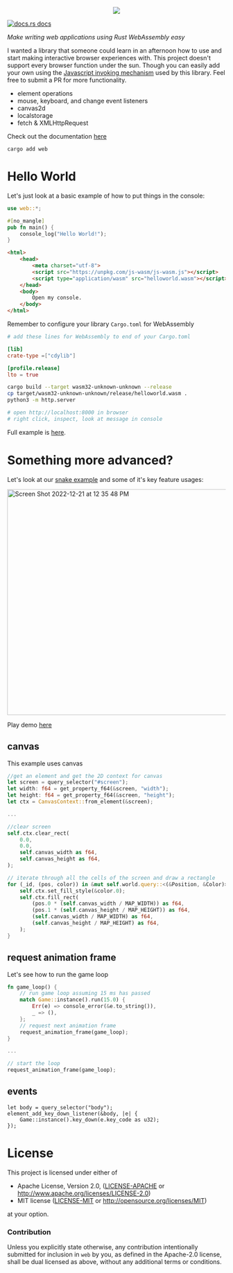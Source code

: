 <p align="center">
<img src="https://user-images.githubusercontent.com/294042/208995865-88502572-76f7-4ce7-8157-9bca9f1c9444.png"/>
</p>


<a href="https://docs.rs/web"><img src="https://img.shields.io/badge/docs-latest-blue.svg?style=flat-square" alt="docs.rs docs" /></a>

*Make writing web applications using Rust WebAssembly easy*

I wanted a library that someone could learn in an afternoon how to use and start making interactive browser experiences with.  This project doesn't support every browser function under the sun.  Though you can easily add your own using the [Javascript invoking mechanism](https://github.com/richardanaya/web.rs/tree/master/crates/js) used by this library.  Feel free to submit a PR for more functionality.

* element operations
* mouse, keyboard, and change event listeners
* canvas2d
* localstorage
* fetch & XMLHttpRequest

Check out the documentation [here](https://docs.rs/web/latest/web/#functions)

```terminal
cargo add web
```

# Hello World

Let's just look at a basic example of how to put things in the console:

```rust
use web::*;

#[no_mangle]
pub fn main() {
    console_log("Hello World!");
}
```
```html
<html>
    <head>
        <meta charset="utf-8">
        <script src="https://unpkg.com/js-wasm/js-wasm.js"></script>
        <script type="application/wasm" src="helloworld.wasm"></script>
    </head>
    <body>
        Open my console.
    </body>
</html>
```
Remember to configure your library `Cargo.toml` for WebAssembly

```toml
# add these lines for WebAssembly to end of your Cargo.toml

[lib]
crate-type =["cdylib"]

[profile.release]
lto = true
```
```bash
cargo build --target wasm32-unknown-unknown --release
cp target/wasm32-unknown-unknown/release/helloworld.wasm .
python3 -m http.server

# open http://localhost:8000 in browser
# right click, inspect, look at message in console
```

Full example is [here](https://github.com/richardanaya/web.rs/tree/master/examples/helloworld).

# Something more advanced?

Let's look at our [snake example](https://github.com/richardanaya/web.rs/tree/master/examples/web_snake) and some of it's key feature usages:

<img width="521" alt="Screen Shot 2022-12-21 at 12 35 48 PM" src="https://user-images.githubusercontent.com/294042/208998255-3b21cd21-e96e-4671-94e1-0ef1f52b59fa.png">

Play demo [here](https://wasm.js.org/examples/web_snake/)

## canvas

This example uses canvas

```rust
//get an element and get the 2D context for canvas
let screen = query_selector("#screen");
let width: f64 = get_property_f64(&screen, "width");
let height: f64 = get_property_f64(&screen, "height");
let ctx = CanvasContext::from_element(&screen);

...

//clear screen
self.ctx.clear_rect(
    0.0,
    0.0,
    self.canvas_width as f64,
    self.canvas_height as f64,
);

// iterate through all the cells of the screen and draw a rectangle
for (_id, (pos, color)) in &mut self.world.query::<(&Position, &Color)>() {
    self.ctx.set_fill_style(&color.0);
    self.ctx.fill_rect(
        (pos.0 * (self.canvas_width / MAP_WIDTH)) as f64,
        (pos.1 * (self.canvas_height / MAP_HEIGHT)) as f64,
        (self.canvas_width / MAP_WIDTH) as f64,
        (self.canvas_height / MAP_HEIGHT) as f64,
    );
}
```


## request animation frame

Let's see how to run the game loop

```rust
fn game_loop() {
    // run game loop assuming 15 ms has passed
    match Game::instance().run(15.0) {
        Err(e) => console_error(&e.to_string()),
        _ => (),
    };
    // request next animation frame
    request_animation_frame(game_loop);
}

... 

// start the loop
request_animation_frame(game_loop);
```

## events

```
let body = query_selector("body");
element_add_key_down_listener(&body, |e| {
    Game::instance().key_down(e.key_code as u32);
});
```

# License

This project is licensed under either of

 * Apache License, Version 2.0, ([LICENSE-APACHE](LICENSE-APACHE) or
   http://www.apache.org/licenses/LICENSE-2.0)
 * MIT license ([LICENSE-MIT](LICENSE-MIT) or
   http://opensource.org/licenses/MIT)

at your option.

### Contribution

Unless you explicitly state otherwise, any contribution intentionally submitted
for inclusion in `web` by you, as defined in the Apache-2.0 license, shall be
dual licensed as above, without any additional terms or conditions.
